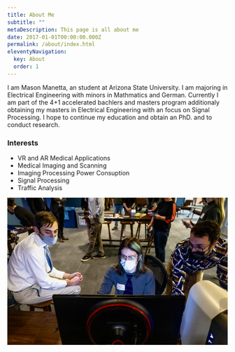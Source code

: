 ```yaml
---
title: About Me
subtitle: ""
metaDescription: This page is all about me
date: 2017-01-01T00:00:00.000Z
permalink: /about/index.html
eleventyNavigation:
  key: About
  order: 1
---
```

I am Mason Manetta, an student at Arizona State University. I am majoring in Electrical Engineering with minors in Mathmatics and German. Currently I am part of the 4+1 accelerated bachlers and masters program additionaly obtaining my masters in Electrical Engineering with an focus on Signal Processing. I hope to continue my education and obtain an PhD. and to conduct research. 

### Interests
* VR and AR Medical Applications 
* Medical Imaging and Scanning 
* Imaging Processing Power Consuption
* Signal Processing 
* Traffic Analysis 

![Fern in Hand](/static/img/dreamscape.jpg "Image of Development (I'm the one in the middle)")
